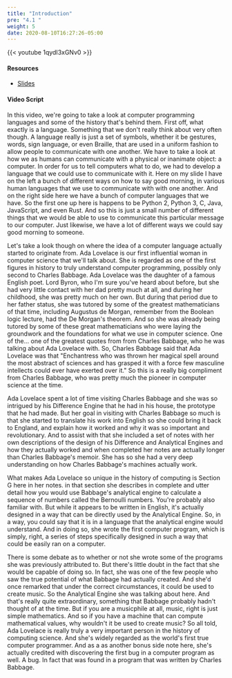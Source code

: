 ```yaml
---
title: "Introduction"
pre: "4.1 "
weight: 5
date: 2020-08-10T16:27:26-05:00
---
```


{{< youtube 1qydI3xGNv0 >}}

#### Resources

* [Slides](slides/4-Programing.pdf)

#### Video Script

In this video, we're going to take a look at computer programming languages and some of the history that's behind them. First off, what exactly is a language. Something that we don't really think about very often though. A language really is just a set of symbols, whether it be gestures, words, sign language, or even Braille, that are used in a uniform fashion to allow people to communicate with one another. We have to take a look at how we as humans can communicate with a physical or inanimate object: a computer. In order for us to tell computers what to do, we had to develop a language that we could use to communicate with it. Here on my slide I have on the left a bunch of different ways on how to say good morning, in various human languages that we use to communicate with with one another. And on the right side here we have a bunch of computer languages that we have. So the first one up here is happens to be Python 2, Python 3, C, Java, JavaScript, and even Rust. And so this is just a small number of different things that we would be able to use to communicate this particular message to our computer. Just likewise, we have a lot of different ways we could say good morning to someone. 

Let's take a look though on where the idea of a computer language actually started to originate from. Ada Lovelace is our first influential woman in computer science that we'll talk about. She is regarded as one of the first figures in history to truly understand computer programming, possibly only second to Charles Babbage. Ada Lovelace was the daughter of a famous English poet. Lord Byron, who I'm sure you've heard about before, but she had very little contact with her dad pretty much at all, and during her childhood, she was pretty much on her own. But during that period due to her father status, she was tutored by some of the greatest mathematicians of that time, including Augustus de Morgan, remember from the Boolean logic lecture, had the De Morgan's theorem. And so she was already being tutored by some of these great mathematicians who were laying the groundwork and the foundations for what we use in computer science. One of the... one of the greatest quotes from from Charles Babbage, who he was talking about Ada Lovelace with. So, Charles Babbage said that Ada Lovelace was that "Enchantress who was thrown her magical spell around the most abstract of sciences and has grasped it with a force few masculine intellects could ever have exerted over it." So this is a really big compliment from Charles Babbage, who was pretty much the pioneer in computer science at the time. 

Ada Lovelace spent a lot of time visiting Charles Babbage and she was so intrigued by his Difference Engine that he had in his house, the prototype that he had made. But her goal in visiting with Charles Babbage so much is that she started to translate his work into English so she could bring it back to England, and explain how it worked and why it was so important and revolutionary. And to assist with that she included a set of notes with her own descriptions of the design of his Difference and Analytical Engines and how they actually worked and when completed her notes are actually longer than Charles Babbage's memoir. She has so she had a very deep understanding on how Charles Babbage's machines actually work. 

What makes Ada Lovelace so unique in the history of computing is Section G here in her notes. in that section she describes in complete and utter detail how you would use Babbage's analytical engine to calculate a sequence of numbers called the Bernoulli numbers. You're probably also familiar with. But while it appears to be written in English, it's actually designed in a way that can be directly used by the Analytical Engine. So, in a way, you could say that it is in a language that the analytical engine would understand. And in doing so, she wrote the first computer program, which is simply, right, a series of steps specifically designed in such a way that could be easily ran on a computer. 

There is some debate as to whether or not she wrote some of the programs she was previously attributed to. But there's little doubt in the fact that she would be capable of doing so. In fact, she was one of the few people who saw the true potential of what Babbage had actually created. And she'd once remarked that under the correct circumstances, it could be used to create music. So the Analytical Engine she was talking about here. And that's really quite extraordinary, something that Babbage probably hadn't thought of at the time. But if you are a musicphile at all, music, right is just simple mathematics. And so if you have a machine that can compute mathematical values, why wouldn't it be used to create music? So all told, Ada Lovelace is really truly a very important person in the history of computing science. And she's widely regarded as the world's first true computer programmer. And as a as another bonus side note here, she's actually credited with discovering the first bug in a computer program as well. A bug. In fact that was found in a program that was written by Charles Babbage. 
